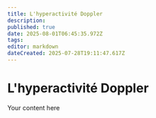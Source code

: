 ```yaml
---
title: L'hyperactivité Doppler
description: 
published: true
date: 2025-08-01T06:45:35.972Z
tags: 
editor: markdown
dateCreated: 2025-07-28T19:11:47.617Z
---
```


# L'hyperactivité Doppler
Your content here